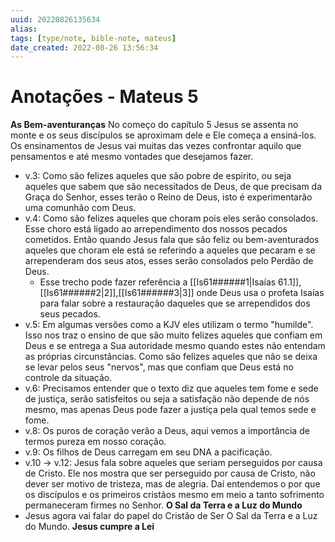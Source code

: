 ```yaml
---
uuid: 20220826135634
alias:
tags: [type/note, bible-note, mateus]
date_created: 2022-08-26 13:56:34
---
```


# Anotações - Mateus 5

**As Bem-aventuranças**
No começo do capítulo 5 Jesus se assenta no monte e os seus discípulos se aproximam dele e Ele começa a ensiná-los.
Os ensinamentos de Jesus vai muitas das vezes confrontar aquilo que pensamentos e até mesmo vontades que desejamos fazer.
- v.3: Como são felizes aqueles que são pobre de espirito, ou seja aqueles que sabem que são necessitados de Deus, de que precisam da Graça do Senhor, esses terão o Reino de Deus, isto é experimentarão uma comunhão com Deus.
- v.4: Como são felizes aqueles que choram pois eles serão consolados. Esse choro está ligado ao arrependimento dos nossos pecados cometidos. Então quando Jesus fala que são feliz ou bem-aventurados aqueles que choram ele está se referindo a aqueles que pecaram e se arrependeram dos seus atos, esses serão consolados pelo Perdão de Deus.
	- Esse trecho pode fazer referência a [[Is61######1|Isaías 61.1]],[[Is61######2|2]],[[Is61######3|3]] onde Deus usa o profeta Isaías para falar sobre a restauração daqueles que se arrependidos dos seus pecados.
- v.5: Em algumas versões como a KJV eles utilizam o termo "humilde". Isso nos traz o ensino de que são muito felizes aqueles que confiam em Deus e se entrega a Sua autoridade mesmo quando estes não entendam as próprias circunstâncias. Como são felizes aqueles que não se deixa se levar pelos seus "nervos", mas que confiam que Deus está no controle da situação.
- v.6: Precisamos entender que o texto diz que aqueles tem fome e sede de justiça, serão satisfeitos ou seja a satisfação não depende de nós mesmo, mas apenas Deus pode fazer a justiça pela qual temos sede e fome.
- v.8: Os puros de coração verão a Deus, aqui vemos a importância de termos pureza em nosso coração.
- v.9: Os filhos de Deus carregam em seu DNA a pacificação.
- v.10 → v.12: Jesus fala sobre aqueles que seriam perseguidos por causa de Cristo. Ele nos mostra que ser perseguido por causa de Cristo, não dever ser motivo de tristeza, mas de alegria. Daí entendemos o por que os discípulos e os primeiros cristãos mesmo em meio a tanto sofrimento permaneceram firmes no Senhor.
**O Sal da Terra e a Luz do Mundo**
- Jesus agora vai falar do papel do Cristão de Ser O Sal da Terra e a Luz do Mundo.
**Jesus cumpre a Lei**

